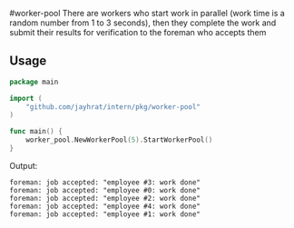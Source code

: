 #worker-pool
There are workers who start work in parallel (work time is a random number from 1 to 3 seconds),
then they complete the work and submit their results for verification to the foreman who accepts them

## Usage

```go
package main

import (
	"github.com/jayhrat/intern/pkg/worker-pool"
)

func main() {
	worker_pool.NewWorkerPool(5).StartWorkerPool()
}
```

Output:
```
foreman: job accepted: "employee #3: work done"
foreman: job accepted: "employee #0: work done"
foreman: job accepted: "employee #2: work done"
foreman: job accepted: "employee #4: work done"
foreman: job accepted: "employee #1: work done"
```
